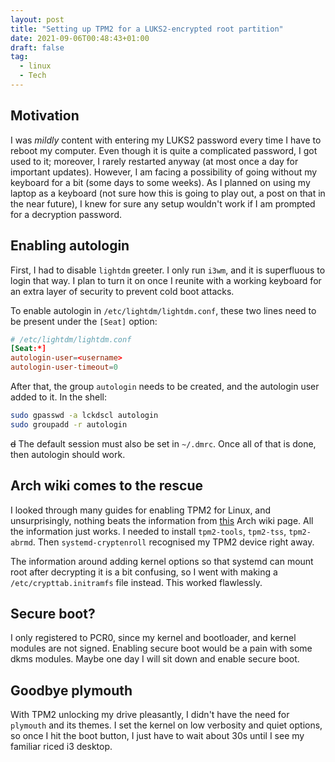 ```yaml
---
layout: post
title: "Setting up TPM2 for a LUKS2-encrypted root partition"
date: 2021-09-06T00:48:43+01:00
draft: false
tag:
  - linux
  - Tech
---
```


## Motivation

I was _mildly_ content with entering my LUKS2 password every time I have to reboot my computer. Even though it is quite a complicated password, I got used to it; moreover, I rarely restarted anyway (at most once a day for important updates). However, I am facing a possibility of going without my keyboard for a bit (some days to some weeks). As I planned on using my laptop as a keyboard (not sure how this is going to play out, a post on that in the near future), I knew for sure any setup wouldn't work if I am prompted for a decryption password.

## Enabling autologin

First, I had to disable `lightdm` greeter. I only run `i3wm`, and it is superfluous to login that way. I plan to turn it on once I reunite with a working keyboard for an extra layer of security to prevent cold boot attacks.

To enable autologin in `/etc/lightdm/lightdm.conf`, these two lines need to be present under the `[Seat]` option:

```conf
# /etc/lightdm/lightdm.conf
[Seat:*]
autologin-user=<username>
autologin-user-timeout=0
```

After that, the group `autologin` needs to be created, and the autologin user added to it. In the shell:

```bash
sudo gpasswd -a lckdscl autologin
sudo groupadd -r autologin
```

~~d~~
The default session must also be set in `~/.dmrc`. Once all of that is done, then autologin should work.

## Arch wiki comes to the rescue

I looked through many guides for enabling TPM2 for Linux, and unsurprisingly, nothing beats the information from [this](https://wiki.archlinux.org/title/Trusted_Platform_Module#systemd-cryptenroll) Arch wiki page. All the information just works. I needed to install `tpm2-tools`, `tpm2-tss`, `tpm2-abrmd`. Then `systemd-cryptenroll` recognised my TPM2 device right away.

The information around adding kernel options so that systemd can mount root after decrypting it is a bit confusing, so I went with making a `/etc/crypttab.initramfs` file instead. This worked flawlessly.

## Secure boot?

I only registered to PCR0, since my kernel and bootloader, and kernel modules are not signed. Enabling secure boot would be a pain with some dkms modules. Maybe one day I will sit down and enable secure boot.

## Goodbye plymouth

With TPM2 unlocking my drive pleasantly, I didn't have the need for `plymouth` and its themes. I set the kernel on low verbosity and quiet options, so once I hit the boot button, I just have to wait about 30s until I see my familiar riced i3 desktop.
